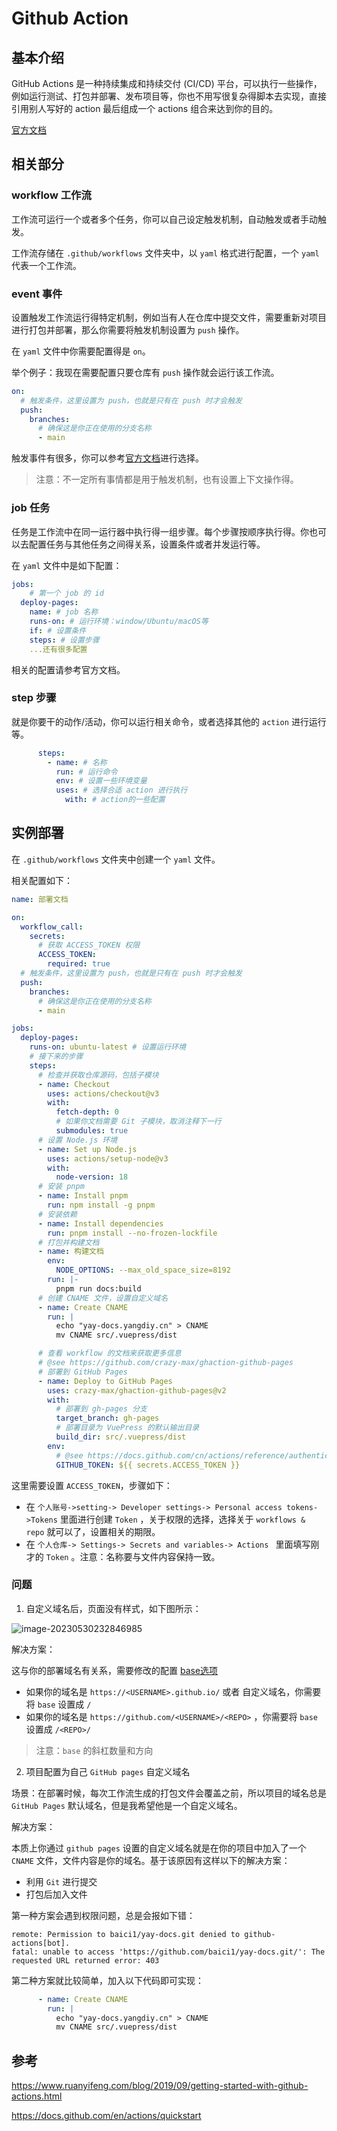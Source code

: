 # Github Action

## 基本介绍

GitHub Actions 是一种持续集成和持续交付 (CI/CD) 平台，可以执行一些操作，例如运行测试、打包并部署、发布项目等，你也不用写很复杂得脚本去实现，直接引用别人写好的 action 最后组成一个 actions 组合来达到你的目的。

[官方文档](https://docs.github.com/zh/actions/quickstart)

## 相关部分

### workflow 工作流

工作流可运行一个或者多个任务，你可以自己设定触发机制，自动触发或者手动触发。

工作流存储在 `.github/workflows` 文件夹中，以 `yaml` 格式进行配置，一个 `yaml` 代表一个工作流。

### event 事件

设置触发工作流运行得特定机制，例如当有人在仓库中提交文件，需要重新对项目进行打包并部署，那么你需要将触发机制设置为 `push` 操作。

在 `yaml` 文件中你需要配置得是 `on`。

举个例子：我现在需要配置只要仓库有 `push` 操作就会运行该工作流。

```yaml
on:
  # 触发条件，这里设置为 push，也就是只有在 push 时才会触发
  push:
    branches:
      # 确保这是你正在使用的分支名称
      - main
```

触发事件有很多，你可以参考[官方文档](https://docs.github.com/zh/actions/using-workflows/events-that-trigger-workflows#about-events-that-trigger-workflows)进行选择。

> 注意：不一定所有事情都是用于触发机制，也有设置上下文操作得。

### job 任务

任务是工作流中在同一运行器中执行得一组步骤。每个步骤按顺序执行得。你也可以去配置任务与其他任务之间得关系，设置条件或者并发运行等。

在 `yaml` 文件中是如下配置：

```yaml
jobs:
	# 第一个 job 的 id
  deploy-pages:
  	name: # job 名称
  	runs-on: # 运行环境：window/Ubuntu/macOS等
  	if: # 设置条件
  	steps: # 设置步骤
  	...还有很多配置
```

相关的配置请参考官方文档。

### step 步骤

就是你要干的动作/活动，你可以运行相关命令，或者选择其他的 `action` 进行运行等。

```yaml
      steps:
        - name: # 名称
          run: # 运行命令
          env: # 设置一些环境变量
          uses: # 选择合适 action 进行执行
          	with: # action的一些配置
```

## 实例部署

在 `.github/workflows` 文件夹中创建一个 `yaml` 文件。

相关配置如下：

```yaml
name: 部署文档

on:
  workflow_call:
    secrets:
      # 获取 ACCESS_TOKEN 权限
      ACCESS_TOKEN:
        required: true
  # 触发条件，这里设置为 push，也就是只有在 push 时才会触发
  push:
    branches:
      # 确保这是你正在使用的分支名称
      - main

jobs:
  deploy-pages:
    runs-on: ubuntu-latest # 设置运行环境
    # 接下来的步骤
    steps:
      # 检查并获取仓库源码，包括子模块
      - name: Checkout
        uses: actions/checkout@v3
        with:
          fetch-depth: 0
          # 如果你文档需要 Git 子模块，取消注释下一行
          submodules: true
      # 设置 Node.js 环境
      - name: Set up Node.js
        uses: actions/setup-node@v3
        with:
          node-version: 18
      # 安装 pnpm
      - name: Install pnpm
        run: npm install -g pnpm
      # 安装依赖
      - name: Install dependencies
        run: pnpm install --no-frozen-lockfile
      # 打包并构建文档
      - name: 构建文档
        env:
          NODE_OPTIONS: --max_old_space_size=8192
        run: |-
          pnpm run docs:build
      # 创建 CNAME 文件，设置自定义域名
      - name: Create CNAME
        run: |
          echo "yay-docs.yangdiy.cn" > CNAME
          mv CNAME src/.vuepress/dist

      # 查看 workflow 的文档来获取更多信息
      # @see https://github.com/crazy-max/ghaction-github-pages
      # 部署到 GitHub Pages
      - name: Deploy to GitHub Pages
        uses: crazy-max/ghaction-github-pages@v2
        with:
          # 部署到 gh-pages 分支
          target_branch: gh-pages
          # 部署目录为 VuePress 的默认输出目录
          build_dir: src/.vuepress/dist
        env:
          # @see https://docs.github.com/cn/actions/reference/authentication-in-a-workflow#about-the-github_token-secret
          GITHUB_TOKEN: ${{ secrets.ACCESS_TOKEN }}

```

这里需要设置 `ACCESS_TOKEN`，步骤如下：

* 在 `个人账号->setting-> Developer settings-> Personal access tokens->Tokens` 里面进行创建 `Token` ，关于权限的选择，选择关于 `workflows & repo` 就可以了，设置相关的期限。
* 在 `个人仓库-> Settings-> Secrets and variables-> Actions ` 里面填写刚才的 `Token` 。注意：名称要与文件内容保持一致。

### 问题

1. 自定义域名后，页面没有样式，如下图所示：

![image-20230530232846985](.vuepress/public/GithubAction/image-20230530232846985.png)

解决方案：

这与你的部署域名有关系，需要修改的配置 [base选项](https://<USERNAME>.github.io/)

* 如果你的域名是 `https://<USERNAME>.github.io/` 或者 自定义域名，你需要将 `base` 设置成 `/`
* 如果你的域名是 `https://github.com/<USERNAME>/<REPO>` ，你需要将 `base` 设置成 `/<REPO>/`

> 注意：`base` 的斜杠数量和方向

2. 项目配置为自己 `GitHub pages`  自定义域名

场景：在部署时候，每次工作流生成的打包文件会覆盖之前，所以项目的域名总是 `GitHub Pages` 默认域名，但是我希望他是一个自定义域名。

解决方案：

本质上你通过 `github pages` 设置的自定义域名就是在你的项目中加入了一个 `CNAME` 文件，文件内容是你的域名。基于该原因有这样以下的解决方案：

* 利用 `Git` 进行提交
* 打包后加入文件

第一种方案会遇到权限问题，总是会报如下错：

```shell
remote: Permission to baici1/yay-docs.git denied to github-actions[bot].
fatal: unable to access 'https://github.com/baici1/yay-docs.git/': The requested URL returned error: 403
```

第二种方案就比较简单，加入以下代码即可实现：

```yaml
      - name: Create CNAME
        run: |
          echo "yay-docs.yangdiy.cn" > CNAME
          mv CNAME src/.vuepress/dist
```

## 参考

https://www.ruanyifeng.com/blog/2019/09/getting-started-with-github-actions.html

https://docs.github.com/en/actions/quickstart
